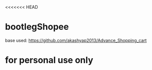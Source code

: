 <<<<<<< HEAD
# bootlegShopee
base used: https://github.com/akashyap2013/Advance_Shopping_cart

for personal use only
=======
